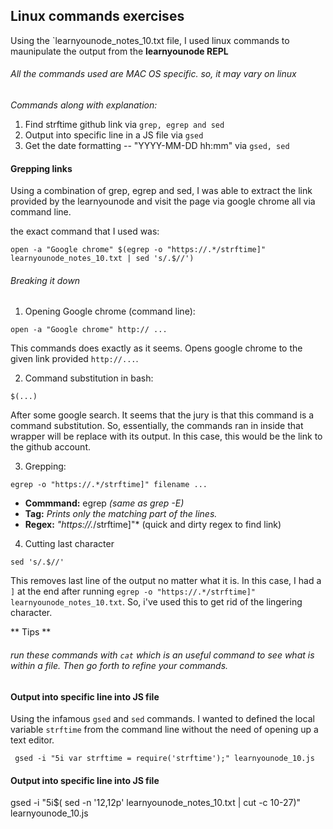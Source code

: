 ## Linux commands exercises 

Using the `learnyounode_notes_10.txt file, I used linux commands to maunipulate the output from the **learnyounode REPL**

###### All the commands used are MAC OS specific. so, it may vary on linux 


*Commands along with explanation:*

1. Find strftime github link via `grep, egrep and sed` 
2. Output into specific line in a JS file via `gsed` 
3. Get the date formatting  -- "YYYY-MM-DD hh:mm" via `gsed, sed`


#### Grepping links

Using a combination of grep, egrep and sed, I was able to extract the link provided by the learnyounode and visit the page via google chrome all via command line. 

the exact command that I used was: 
```
open -a "Google chrome" $(egrep -o "https://.*/strftime]" learnyounode_notes_10.txt | sed 's/.$//')
```

###### Breaking it down


1. Opening Google chrome (command line):
```
open -a "Google chrome" http:// ...
```

This commands does exactly as it seems. Opens google chrome to the given link provided `http://...`. 


2. Command substitution in bash:

```
$(...)
```

After some google search. It seems that the jury is that this command is a command substitution. 
So, essentially, the commands ran in inside that wrapper will be replace with its output. In this case, this would be the link to the github account. 

3. Grepping:
```
egrep -o "https://.*/strftime]" filename ...
```

* **Commmand:** egrep  *(same as grep -E)*
* **Tag:**  *Prints only the matching part of the lines.*
* **Regex:** *"https://.*/strftime]"* (quick and dirty regex to find link)

4. Cutting last character

```
sed 's/.$//'
```

This removes last line of the output no matter what it is. In this case, I had a `]` at the end after running 
`egrep -o "https://.*/strftime]" learnyounode_notes_10.txt`. So, i've used this to get rid of the lingering character. 

** Tips **

###### run these commands with `cat` which is an useful command to see what is within a file. Then go forth to refine your commands. 


#### Output into specific line into JS file

Using the infamous `gsed` and `sed` commands. I wanted to defined the local variable `strftime` from the command line without the need of opening up a text editor. 


```
 gsed -i "5i var strftime = require('strftime');" learnyounode_10.js
```




#### Output into specific line into JS file
gsed -i "5i$( sed -n '12,12p' learnyounode_notes_10.txt | cut -c 10-27)" learnyounode_10.js


